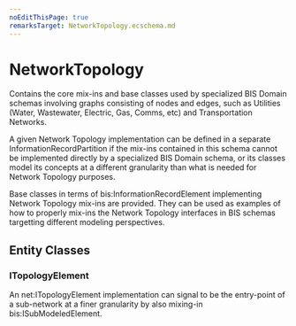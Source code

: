 ```yaml
---
noEditThisPage: true
remarksTarget: NetworkTopology.ecschema.md
---
```


# NetworkTopology

Contains the core mix-ins and base classes used by specialized BIS Domain schemas involving graphs consisting of nodes and edges, such as Utilities (Water, Wastewater, Electric, Gas, Comms, etc) and Transportation Networks.

A given Network Topology implementation can be defined in a separate InformationRecordPartition if the mix-ins contained in this schema cannot be implemented directly by a specialized BIS Domain schema, or its classes model its concepts at a different granularity than what is needed for Network Topology purposes.

Base classes in terms of bis:InformationRecordElement implementing Network Topology mix-ins are provided. They can be used as examples of how to properly mix-ins the Network Topology interfaces in BIS schemas targetting different modeling perspectives.

## Entity Classes

### ITopologyElement

An net:ITopologyElement implementation can signal to be the entry-point of a sub-network at a finer granularity by also mixing-in bis:ISubModeledElement.
